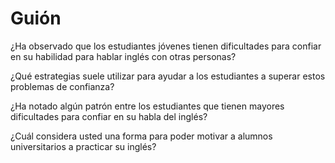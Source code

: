 
# Guión
¿Ha observado que los estudiantes jóvenes tienen dificultades para confiar en su habilidad para hablar inglés con otras personas?

¿Qué estrategias suele utilizar para ayudar a los estudiantes a superar estos problemas de confianza?

¿Ha notado algún patrón entre los estudiantes que tienen mayores dificultades para confiar en su habla del inglés?

¿Cuál considera usted una forma para poder motivar a alumnos universitarios a practicar su inglés?